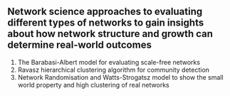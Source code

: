 ## Network science approaches to evaluating different types of networks to gain insights about how network structure and growth can determine real-world outcomes
1. The Barabasi-Albert model for evaluating scale-free networks
2. Ravasz hierarchical clustering algorithm for community detection
3. Network Randomisation and Watts-Strogatsz model to show the small world property and high clustering of real networks
